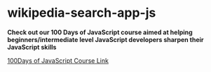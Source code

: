 # wikipedia-search-app-js

**Check out our 100 Days of JavaScript course aimed at helping beginners/intermediate level JavaScript developers sharpen their JavaScript skills**

[100Days of JavaScript Course Link](https://www.udemy.com/course/100-days-of-javascript/?referralCode=9FB1A91BA3B143B2A261)
